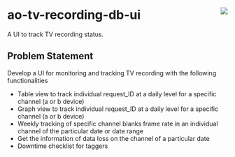 # ao-tv-recording-db-ui <a href="https://athenasowl.tv"><img align="right" src="https://imgur.com/rJzO7hX.png"></a>

A UI to track TV recording status.

## Problem Statement

Develop a UI for monitoring and tracking TV recording with the following functionalities

- Table view to track individual request_ID at a daily level for a specific channel (a or b device)
- Graph view to track individual request_ID at a daily level for a specific channel (a or b device)
- Weekly tracking of specific channel blanks frame rate in an individual channel of the particular date or date range
- Get the information of data loss on the channel of a particular date
- Downtime checklist for taggers